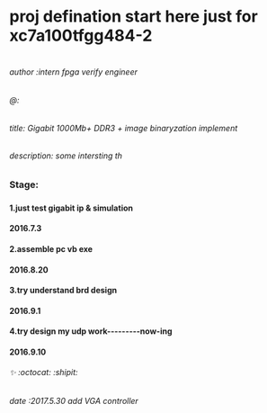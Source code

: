 
# proj defination start here just for xc7a100tfgg484-2<h1>
###### author :intern fpga verify engineer 

###### @: 
###### title: Gigabit 1000Mb+ DDR3 + image binaryzation implement 
###### description: some intersting th
### Stage:<h3>
#### 1.just test gigabit ip & simulation<h4> 2016.7.3
#### 2.assemble pc vb exe<h4> 2016.8.20
#### 3.try understand brd design<h4> 2016.9.1
#### 4.try design my udp work---------now-ing <h4> 2016.9.10
#### 



######  :sparkles: :octocat: :shipit:
###### date :2017.5.30 add VGA controller
#

